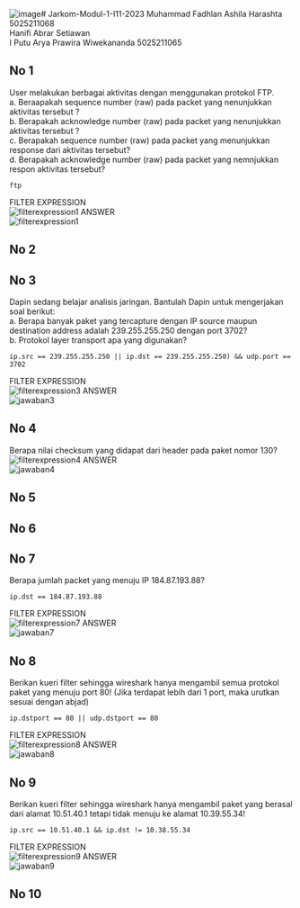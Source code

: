 ![image](https://github.com/fadhlanharashta/Jarkom-Modul-1-I11-2023/assets/115058221/4a4c8408-eab5-4256-bdaf-610230906aa3)# Jarkom-Modul-1-I11-2023
Muhammad Fadhlan Ashila Harashta 5025211068 <br />
Hanifi Abrar Setiawan <br />
I Putu Arya Prawira Wiwekananda 5025211065 <br />

## No 1
User melakukan berbagai aktivitas dengan menggunakan protokol FTP. <br />
a. Beraapakah sequence number (raw) pada packet yang nenunjukkan aktivitas tersebut ? <br />
b. Berapakah acknowledge number (raw) pada packet yang nenunjukkan aktivitas tersebut ? <br />
c. Berapakah sequence number (raw) pada packet yang menunjukkan response dari aktivitas tersebut? <br />
d. Berapakah acknowledge number (raw) pada packet yang nemnjukkan respon aktivitas tersebut? <br />

```
ftp
```
FILTER EXPRESSION <br />
![filterexpression1](https://cdn.discordapp.com/attachments/892965588371111966/1153332792688640082/image.png)
ANSWER <br />
![filterexpression1](https://cdn.discordapp.com/attachments/892965588371111966/1153334146626768916/rn_image_picker_lib_temp_e9ceed6c-3ffa-4626-a9ca-f12dc07c3352.jpg)
## No 2
## No 3
Dapin sedang belajar analisis jaringan. Bantulah Dapin untuk mengerjakan soal berikut:<br />
a. Berapa banyak paket yang tercapture dengan IP source maupun destination address adalah 239.255.255.250 dengan port 3702? <br />
b. Protokol layer transport apa yang digunakan?<br />

```
ip.src == 239.255.255.250 || ip.dst == 239.255.255.250) && udp.port ==  3702
```
FILTER EXPRESSION <br />
![filterexpression3](https://cdn.discordapp.com/attachments/903112010504482836/1154437676989157537/9a20eabc-b2da-4779-bdd3-4c92a90e5a63.png)
ANSWER <br />
![jawaban3](https://cdn.discordapp.com/attachments/903112010504482836/1154438574377279620/image.png)
## No 4
Berapa nilai checksum yang didapat dari header pada paket nomor 130? <br />
![filterexpression4](https://cdn.discordapp.com/attachments/934661338934943774/1154443374011625573/990a1d4f-4f59-4f22-bb73-ef057b474384.png)
ANSWER <br />
![jawaban4](https://cdn.discordapp.com/attachments/934661338934943774/1154443767693193267/d42896e9-daf9-4966-95d0-4e8ed76b0929_1.jpg)
## No 5
## No 6
## No 7
Berapa jumlah packet yang menuju IP 184.87.193.88?<br />
```
ip.dst == 184.87.193.88
```
FILTER EXPRESSION <br />
![filterexpression7](https://cdn.discordapp.com/attachments/934661338934943774/1154439675084284035/ae7fef6f-bca9-45fd-a3ff-c26fdf5471f6.png)
ANSWER <br />
![jawaban7](https://cdn.discordapp.com/attachments/934661338934943774/1154440364321689640/807fbe30-38eb-4867-b5e0-ef2e94a33383.png)
## No 8
Berikan kueri filter sehingga wireshark hanya mengambil semua protokol paket yang menuju port 80! (Jika terdapat lebih dari 1 port, maka urutkan sesuai dengan abjad)<br />
```
ip.dstport == 80 || udp.dstport == 80
```
FILTER EXPRESSION <br />
![filterexpression8](https://cdn.discordapp.com/attachments/934661338934943774/1154440828735996014/6c0e5200-4b46-4597-ad5d-3ed1098c0bda.png)
ANSWER <br />
![jawaban8](https://cdn.discordapp.com/attachments/934661338934943774/1154442034896183316/d42896e9-daf9-4966-95d0-4e8ed76b0929.jpg)
## No 9
Berikan kueri filter sehingga wireshark hanya mengambil paket yang berasal dari alamat 10.51.40.1 tetapi tidak menuju ke alamat 10.39.55.34!<br />
```
ip.src == 10.51.40.1 && ip.dst != 10.38.55.34
```
FILTER EXPRESSION <br />
![filterexpression9](https://cdn.discordapp.com/attachments/934661338934943774/1154441532561170442/cfcae0f3-69e8-4209-ad69-fe016f612603.png)
ANSWER <br />
![jawaban9](https://cdn.discordapp.com/attachments/934661338934943774/1154441280751939605/ba836980-d9cd-45ae-ac8e-ca6a200ebc66.jpg)
## No 10
